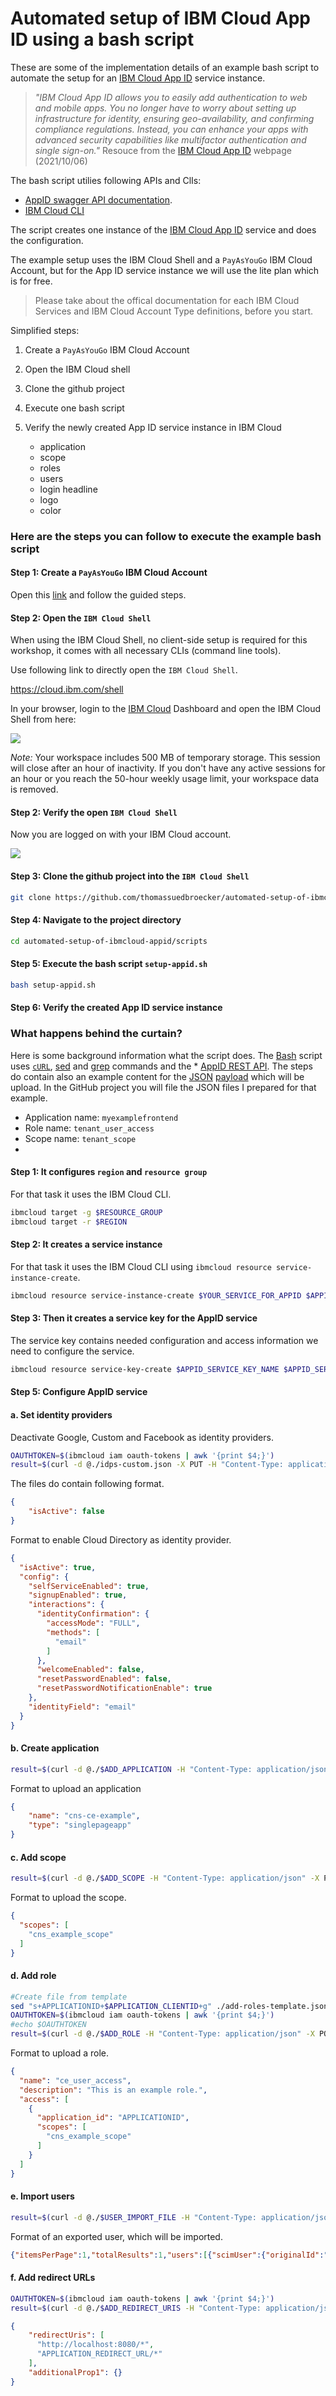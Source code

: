 # Automated setup of IBM Cloud App ID using a bash script

These are some of the implementation details of an example bash script to automate the setup for an [IBM Cloud App ID](https://www.ibm.com/cloud/app-id) service instance.

> _"IBM Cloud App ID allows you to easily add authentication to web and mobile apps. You no longer have to worry about setting up infrastructure for identity, ensuring geo-availability, and confirming compliance regulations. Instead, you can enhance your apps with advanced security capabilities like multifactor authentication and single sign-on."_ Resouce from the [IBM Cloud App ID](https://www.ibm.com/cloud/app-id) webpage (2021/10/06)

The bash script utilies following APIs and ClIs:

* [AppID swagger API documentation](https://us-south.appid.cloud.ibm.com/swagger-ui/#/).
* [IBM Cloud CLI](https://cloud.ibm.com/docs/cli?topic=cli-getting-started)

The script creates one instance of the [IBM Cloud App ID](https://www.ibm.com/cloud/app-id) service and does the configuration.

The example setup uses the IBM Cloud Shell and a `PayAsYouGo` IBM Cloud Account, but for the App ID service instance we will use the lite plan which is for free. 

> Please take about the offical documentation for each IBM Cloud Services and IBM Cloud Account Type definitions, before you start.

Simplified steps:

1. Create a `PayAsYouGo` IBM Cloud Account
2. Open the IBM Cloud shell
3. Clone the github project
4. Execute one bash script
5. Verify the newly created App ID service instance in IBM Cloud

     * application
     * scope 
     * roles
     * users
     * login headline
     * logo
     * color

### Here are the steps you can follow to execute the example bash script

#### Step 1: Create a `PayAsYouGo` IBM Cloud Account

Open this [link](https://ibm.biz/BdfXAn) and follow the guided steps.

#### Step 2: Open the `IBM Cloud Shell`

When using the IBM Cloud Shell, no client-side setup is required for this workshop, it comes with all necessary CLIs (command line tools).

Use following link to directly open the `IBM Cloud Shell`.

<https://cloud.ibm.com/shell>

In your browser, login to the [IBM Cloud](https://cloud.ibm.com) Dashboard and open the IBM Cloud Shell from here:

![](images/cns-ce-cloud-shell-01.png)

_Note:_ Your workspace includes 500 MB of temporary storage. This session will close after an hour of inactivity. If you don't have any active sessions for an hour or you reach the 50-hour weekly usage limit, your workspace data is removed.

#### Step 2: Verify the open `IBM Cloud Shell`

Now you are logged on with your IBM Cloud account.

![](images/cns-ce-cloud-shell-02.png)

#### Step 3: Clone the github project into the `IBM Cloud Shell`

```sh
git clone https://github.com/thomassuedbroecker/automated-setup-of-ibmcloud-appid
```

#### Step 4: Navigate to the project directory

```sh
cd automated-setup-of-ibmcloud-appid/scripts
```

#### Step 5: Execute the bash script `setup-appid.sh`

```sh
bash setup-appid.sh
```

#### Step 6: Verify the created App ID service instance


### What happens behind the curtain?

Here is some background information what the script does.
The [Bash](https://en.wikipedia.org/wiki/Bash_(Unix_shell)) script uses [`cURL`](https://en.wikipedia.org/wiki/CURL), [sed](https://en.wikipedia.org/wiki/Sed) and [grep](https://en.wikipedia.org/wiki/Grep) commands and the * [AppID REST API](https://us-south.appid.cloud.ibm.com/swagger-ui/#/). The steps do contain also an example content for the [JSON](https://en.wikipedia.org/wiki/JSON) [payload](https://en.wikipedia.org/wiki/Payload) which will be upload. In the GitHub project you will file the JSON files I prepared for that example.

* Application name: `myexamplefrontend`
* Role name: `tenant_user_access`
* Scope name: `tenant_scope`
* 

#### Step 1: It configures `region` and `resource group`

For that task it uses the IBM Cloud CLI.

```sh
ibmcloud target -g $RESOURCE_GROUP
ibmcloud target -r $REGION
```

#### Step 2: It creates a service instance

For that task it uses the IBM Cloud CLI using `ibmcloud resource service-instance-create`.

```sh
ibmcloud resource service-instance-create $YOUR_SERVICE_FOR_APPID $APPID_SERVICE_NAME $SERVICE_PLAN $REGION
```

#### Step 3: Then it creates a service key for the AppID service

The service key contains needed configuration and access information we need to configure the service.

```sh
ibmcloud resource service-key-create $APPID_SERVICE_KEY_NAME $APPID_SERVICE_KEY_ROLE --instance-name $YOUR_SERVICE_FOR_APPID
```

#### Step 5: Configure AppID service

#### a. Set identity providers

Deactivate Google, Custom and Facebook as identity providers.

```sh
OAUTHTOKEN=$(ibmcloud iam oauth-tokens | awk '{print $4;}')
result=$(curl -d @./idps-custom.json -X PUT -H "Content-Type: application/json" -H "Authorization: Bearer $OAUTHTOKEN" $MANAGEMENTURL/config/idps/custom)
```

The files do contain following format.

```json
{
    "isActive": false
}
```

Format to enable Cloud Directory as identity provider.

```json
{
  "isActive": true,
  "config": {
    "selfServiceEnabled": true,
    "signupEnabled": true,
    "interactions": {
      "identityConfirmation": {
        "accessMode": "FULL",
        "methods": [
          "email"
        ]
      },
      "welcomeEnabled": false,
      "resetPasswordEnabled": false,
      "resetPasswordNotificationEnable": true
    },
    "identityField": "email"
  }
}
```

#### b. Create application

```sh
result=$(curl -d @./$ADD_APPLICATION -H "Content-Type: application/json" -H "Authorization: Bearer $OAUTHTOKEN" $MANAGEMENTURL/applications)
```

Format to upload an application

```json
{
    "name": "cns-ce-example",
    "type": "singlepageapp"
}
```

#### c. Add scope

```sh
result=$(curl -d @./$ADD_SCOPE -H "Content-Type: application/json" -X PUT -H "Authorization: Bearer $OAUTHTOKEN" $MANAGEMENTURL/applications/$APPLICATION_CLIENTID/scopes)
``` 

Format to upload the scope.

```json
{
  "scopes": [
    "cns_example_scope"
  ]
}
```

#### d. Add role

```sh
#Create file from template
sed "s+APPLICATIONID+$APPLICATION_CLIENTID+g" ./add-roles-template.json > ./$ADD_ROLE
OAUTHTOKEN=$(ibmcloud iam oauth-tokens | awk '{print $4;}')
#echo $OAUTHTOKEN
result=$(curl -d @./$ADD_ROLE -H "Content-Type: application/json" -X POST -H "Authorization: Bearer $OAUTHTOKEN" $MANAGEMENTURL/roles)
``` 

Format to upload a role.

```json
{
  "name": "ce_user_access",
  "description": "This is an example role.",
  "access": [
    {
      "application_id": "APPLICATIONID",
      "scopes": [
        "cns_example_scope"
      ]
    }
  ]
}
```

#### e. Import users

```sh
result=$(curl -d @./$USER_IMPORT_FILE -H "Content-Type: application/json" -X POST -H "Authorization: Bearer $OAUTHTOKEN" $MANAGEMENTURL/cloud_directory/import?encryption_secret=$ENCRYPTION_SECRET)
```

Format of an exported user, which will be imported.

```json
{"itemsPerPage":1,"totalResults":1,"users":[{"scimUser":{"originalId":"7cdf7ac3-371f-4b4c-8d0a-81e479ab449b","name":{"givenName":"Thomas","familyName":"Example","formatted":"Thomas Example"},"displayName":"Thomas Example","active":true,"emails":[{"value":"thomas@example.com","primary":true}],"passwordHistory":[{"passwordHash":"L6EEYnQANBPSBF0tDCPDZl4uVD07H3Ur8qIVynB1Ht4Bn4s/x0lA6kvyJxEPr/06m5hi5wdLM45JtYDlT8M0hjVIBI3YpXRR9J4oXZA/Yt/V13yjsUPsXKek6RWdOKWp+wuD5w3Bobh43QbRR3dXFoKUbcLVWQoKLWqvRATMQis=","hashAlgorithm":"PBKDF2WithHmacSHA512"}],"status":"CONFIRMED","passwordExpirationTimestamp":0,"passwordUpdatedTimestamp":0,"mfaContext":{}},"passwordHash":"L6EEYnQANBPSBF0tDCPDZl4uVD07H3Ur8qIVynB1Ht4Bn4s/x0lA6kvyJxEPr/06m5hi5wdLM45JtYDlT8M0hjVIBI3YpXRR9J4oXZA/Yt/V13yjsUPsXKek6RWdOKWp+wuD5w3Bobh43QbRR3dXFoKUbcLVWQoKLWqvRATMQis=","passwordHashAlg":"PBKDF2WithHmacSHA512","profile":{"attributes":{}},"roles":["ce_user_access"]}]}
```

#### f. Add redirect URLs

```sh
OAUTHTOKEN=$(ibmcloud iam oauth-tokens | awk '{print $4;}')
result=$(curl -d @./$ADD_REDIRECT_URIS -H "Content-Type: application/json" -X PUT -H "Authorization: Bearer $OAUTHTOKEN" $MANAGEMENTURL/config/redirect_uris)
```

```json
{
    "redirectUris": [
      "http://localhost:8080/*",
      "APPLICATION_REDIRECT_URL/*"
    ],
    "additionalProp1": {}
}
```


